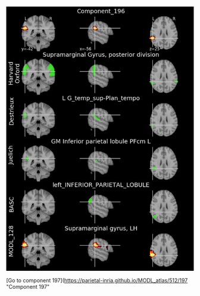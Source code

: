 


![196](preliminary/196.jpg "Component 196")

[Go to component 197](https://parietal-inria.github.io/MODL_atlas/512/197 "Component 197"